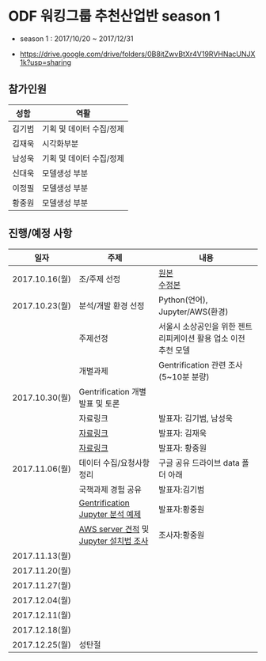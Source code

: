 # ODF 워킹그룹 추천산업반 season 1
- season 1 : 2017/10/20 ~ 2017/12/31

* https://drive.google.com/drive/folders/0B8itZwvBtXr4V19RVHNacUNJX1k?usp=sharing

## 참가인원
|성함   |역활   |
|---|---|
|김기범|기획 및 데이터 수집/정제|
|김재욱|시각화부분|
|남성욱|기획 및 데이터 수집/정제|
|신대욱|모델생성 부분|
|이정필|모델생성 부분|
|황중원|모델생성 부분|

## 진행/예정 사항
|일자   |주제   |내용   |
|--|--|--|
|2017.10.16(월)|조/주제 선정|[원본](https://drive.google.com/file/d/0B8itZwvBtXr4cGdzelpfSVVGTkE/view?usp=sharing)<BR>[수정본](https://drive.google.com/file/d/0B8itZwvBtXr4NnotODRNZEprQ2s/view?usp=sharing)|
|2017.10.23(월)|분석/개발 환경 선정|Python(언어), Jupyter/AWS(환경)|
||주제선정|서울시 소상공인을 위한 젠트리피케이션 활용 업소 이전 추천 모델|
||개별과제|Gentrification 관련 조사(5~10분 분량)|
|2017.10.30(월)|Gentrification 개별 발표 및 토론||
||자료링크|발표자: 김기범, 남성욱|
||[자료링크](https://drive.google.com/open?id=1_4e36Ku_fEVrbSW_6aS4fUdzB5iPi1fu)|발표자: 김재욱|
||[자료링크](./notebook/Gentrification.ipynb)|발표자: 황중원|
|2017.11.06(월)|데이터 수집/요청사항 정리|구글 공유 드라이브 data 폴더 아래|
||국책과제 경험 공유|발표자:김기범|
||[Gentrification Jupyter 분석 예제](https://github.com/arkingupta/Gentrification-In-San-Diego/blob/master/Gentrification.ipynb)|발표자:황중원|
||[AWS server 견적](https://drive.google.com/open?id=1XyWmo5r3J27iNN99a4w5185CaGByz5wK) 및 [Jupyter 설치법 조사](https://medium.com/towards-data-science/setting-up-and-using-jupyter-notebooks-on-aws-61a9648db6c5)|조사자:황중원|
|2017.11.13(월)|||
|2017.11.20(월)|||
|2017.11.27(월)|||
|2017.12.04(월)|||
|2017.12.11(월)|||
|2017.12.18(월)|||
|2017.12.25(월)|성탄절||
